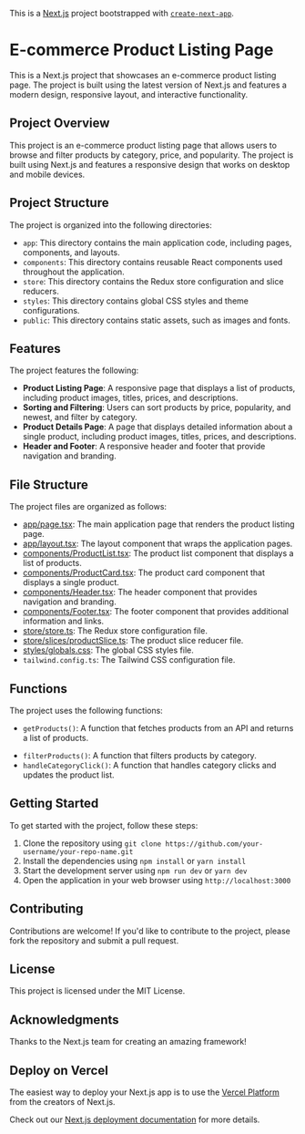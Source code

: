 This is a [Next.js](https://nextjs.org) project bootstrapped with [`create-next-app`](https://nextjs.org/docs/app/api-reference/cli/create-next-app).

# E-commerce Product Listing Page

This is a Next.js project that showcases an e-commerce product listing page. The project is built using the latest version of Next.js and features a modern design, responsive layout, and interactive functionality.

## Project Overview

This project is an e-commerce product listing page that allows users to browse and filter products by category, price, and popularity. The project is built using Next.js and features a responsive design that works on desktop and mobile devices.

## Project Structure

The project is organized into the following directories:

- `app`: This directory contains the main application code, including pages, components, and layouts.
- `components`: This directory contains reusable React components used throughout the application.
- `store`: This directory contains the Redux store configuration and slice reducers.
- `styles`: This directory contains global CSS styles and theme configurations.
- `public`: This directory contains static assets, such as images and fonts.

## Features

The project features the following:

- **Product Listing Page**: A responsive page that displays a list of products, including product images, titles, prices, and descriptions.
- **Sorting and Filtering**: Users can sort products by price, popularity, and newest, and filter by category.
- **Product Details Page**: A page that displays detailed information about a single product, including product images, titles, prices, and descriptions.
- **Header and Footer**: A responsive header and footer that provide navigation and branding.

## File Structure

The project files are organized as follows:

- [app/page.tsx](cci:7://file:///d:/React/ecommerce-product-listing/app/page.tsx:0:0-0:0): The main application page that renders the product listing page.
- [app/layout.tsx](cci:7://file:///d:/React/ecommerce-product-listing/app/layout.tsx:0:0-0:0): The layout component that wraps the application pages.
- [components/ProductList.tsx](cci:7://file:///d:/React/ecommerce-product-listing/components/ProductList.tsx:0:0-0:0): The product list component that displays a list of products.
- [components/ProductCard.tsx](cci:7://file:///d:/React/ecommerce-product-listing/components/ProductCard.tsx:0:0-0:0): The product card component that displays a single product.
- [components/Header.tsx](cci:7://file:///d:/React/ecommerce-product-listing/components/Header.tsx:0:0-0:0): The header component that provides navigation and branding.
- [components/Footer.tsx](cci:7://file:///d:/React/ecommerce-product-listing/components/Footer.tsx:0:0-0:0): The footer component that provides additional information and links.
- [store/store.ts](cci:7://file:///d:/React/ecommerce-product-listing/store/store.ts:0:0-0:0): The Redux store configuration file.
- [store/slices/productSlice.ts](cci:7://file:///d:/React/ecommerce-product-listing/store/slices/productSlice.ts:0:0-0:0): The product slice reducer file.
- [styles/globals.css](cci:7://file:///d:/React/ecommerce-product-listing/styles/globals.css:0:0-0:0): The global CSS styles file.
- `tailwind.config.ts`: The Tailwind CSS configuration file.

## Functions

The project uses the following functions:

- `getProducts()`: A function that fetches products from an API and returns a list of products.
<!-- * `sortProducts()`: A function that sorts products by price, popularity, and newest. -->
- `filterProducts()`: A function that filters products by category.
- `handleCategoryClick()`: A function that handles category clicks and updates the product list.
<!-- * `handleSortChange()`: A function that handles sort changes and updates the product list. -->

## Getting Started

To get started with the project, follow these steps:

1. Clone the repository using `git clone https://github.com/your-username/your-repo-name.git`
2. Install the dependencies using `npm install` or `yarn install`
3. Start the development server using `npm run dev` or `yarn dev`
4. Open the application in your web browser using `http://localhost:3000`

## Contributing

Contributions are welcome! If you'd like to contribute to the project, please fork the repository and submit a pull request.

## License

This project is licensed under the MIT License.

## Acknowledgments

Thanks to the Next.js team for creating an amazing framework!

## Deploy on Vercel

The easiest way to deploy your Next.js app is to use the [Vercel Platform](https://vercel.com/new?utm_medium=default-template&filter=next.js&utm_source=create-next-app&utm_campaign=create-next-app-readme) from the creators of Next.js.

Check out our [Next.js deployment documentation](https://nextjs.org/docs/app/building-your-application/deploying) for more details.
